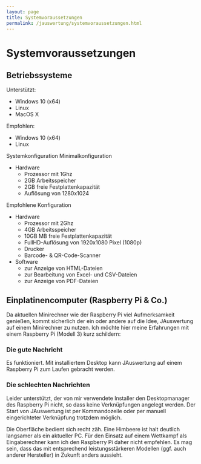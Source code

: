 ```yaml
---
layout: page
title: Systemvoraussetzungen
permalink: /jauswertung/systemvoraussetzungen.html
---
```


# Systemvoraussetzungen

## Betriebssysteme

Unterstützt:

- Windows 10 (x64)
- Linux
- MacOS X

 Empfohlen:

- Windows 10 (x64)
- Linux

Systemkonfiguration
Minimalkonfiguration

- Hardware
  - Prozessor mit 1Ghz
  - 2GB Arbeitsspeicher
  - 2GB freie Festplattenkapazität
  - Auflösung von 1280x1024

 Empfohlene Konfiguration

- Hardware
  - Prozessor mit 2Ghz
  - 4GB Arbeitsspeicher
  - 10GB MB freie Festplattenkapazität
  - FullHD-Auflösung von 1920x1080 Pixel (1080p)
  - Drucker
  - Barcode- & QR-Code-Scanner
- Software
  - zur Anzeige von HTML-Dateien
  - zur Bearbeitung von Excel- und CSV-Dateien
  - zur Anzeige von PDF-Dateien

## Einplatinencomputer (Raspberry Pi & Co.)

Da aktuellen Minirechner wie der Raspberry Pi viel Aufmerksamkeit genießen, kommt sicherlich der ein oder andere auf die
Idee, JAuswertung auf einem Minirechner zu nutzen. Ich möchte hier meine Erfahrungen mit einem Raspberry Pi (Modell 3) kurz
schildern:

### Die gute Nachricht

Es funktioniert. Mit installiertem Desktop kann JAuswertung auf einem Raspberry Pi zum Laufen gebracht werden.

### Die schlechten Nachrichten

Leider unterstützt, der von mir verwendete Installer den Desktopmanager des Raspberry Pi nicht, so dass keine
Verknüpfungen angelegt werden. Der Start von JAuswertung ist per Kommandozeile oder per manuell eingerichteter
Verknüpfung trotzdem möglich.

Die Oberfläche bedient sich recht zäh. Eine Himbeere ist halt deutlich langsamer als ein aktueller PC. Für den Einsatz
auf einem Wettkampf als Eingaberechner kann ich den Raspberry Pi daher nicht empfehlen. Es mag sein, dass das mit entsprechend
leistungsstärkeren Modellen (ggf. auch anderer Hersteller) in Zukunft anders aussieht.
